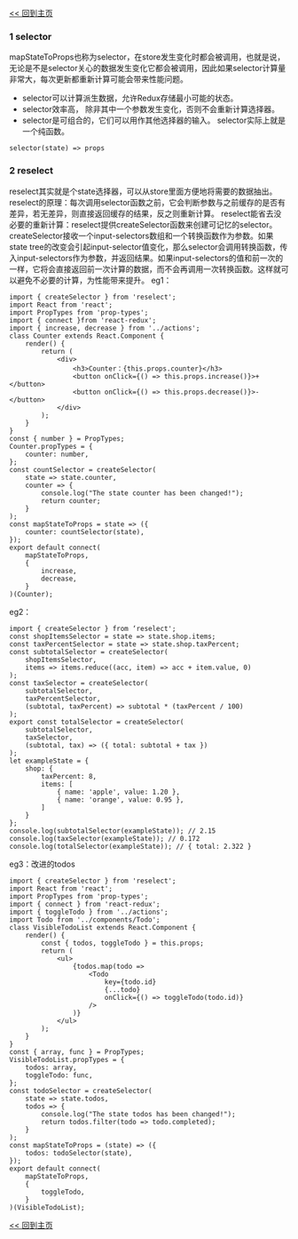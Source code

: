 [<< 回到主页](http://suzy1993.github.io/misszy/)

### 1 selector
mapStateToProps也称为selector，在store发生变化时都会被调用，也就是说，无论是不是selector关心的数据发生变化它都会被调用，因此如果selector计算量非常大，每次更新都重新计算可能会带来性能问题。
* selector可以计算派生数据，允许Redux存储最小可能的状态。
* selector效率高， 除非其中一个参数发生变化，否则不会重新计算选择器。
* selector是可组合的，它们可以用作其他选择器的输入。
selector实际上就是一个纯函数。
```
selector(state) => props
```

### 2 reselect
reselect其实就是个state选择器，可以从store里面方便地将需要的数据抽出。
reselect的原理：每次调用selector函数之前，它会判断参数与之前缓存的是否有差异，若无差异，则直接返回缓存的结果，反之则重新计算。
reselect能省去没必要的重新计算：reselect提供createSelector函数来创建可记忆的selector。createSelector接收一个input-selectors数组和一个转换函数作为参数。如果state tree的改变会引起input-selector值变化，那么selector会调用转换函数，传入input-selectors作为参数，并返回结果。如果input-selectors的值和前一次的一样，它将会直接返回前一次计算的数据，而不会再调用一次转换函数。这样就可以避免不必要的计算，为性能带来提升。
eg1：
```
import { createSelector } from 'reselect';
import React from 'react';
import PropTypes from 'prop-types';
import { connect }from 'react-redux';
import { increase, decrease } from '../actions';
class Counter extends React.Component {
    render() {
        return (
            <div>
                <h3>Counter：{this.props.counter}</h3>
                <button onClick={() => this.props.increase()}>+</button>
                <button onClick={() => this.props.decrease()}>-</button>
            </div>
        );
    }
}
const { number } = PropTypes;
Counter.propTypes = {
    counter: number,
};
const countSelector = createSelector(
    state => state.counter,
    counter => {
        console.log("The state counter has been changed!");
        return counter;
    }
);
const mapStateToProps = state => ({
    counter: countSelector(state),
});
export default connect(
    mapStateToProps,
    {
        increase,
        decrease,
    }
)(Counter);
```
eg2：
```
import { createSelector } from ‘reselect';
const shopItemsSelector = state => state.shop.items;
const taxPercentSelector = state => state.shop.taxPercent;
const subtotalSelector = createSelector(
    shopItemsSelector,
    items => items.reduce((acc, item) => acc + item.value, 0)
);
const taxSelector = createSelector(
    subtotalSelector,
    taxPercentSelector,
    (subtotal, taxPercent) => subtotal * (taxPercent / 100)
);
export const totalSelector = createSelector(
    subtotalSelector,
    taxSelector,
    (subtotal, tax) => ({ total: subtotal + tax })
);
let exampleState = {
    shop: {
        taxPercent: 8,
        items: [
            { name: 'apple', value: 1.20 },
            { name: 'orange', value: 0.95 },
        ]
    }
};
console.log(subtotalSelector(exampleState)); // 2.15
console.log(taxSelector(exampleState)); // 0.172
console.log(totalSelector(exampleState)); // { total: 2.322 }
```
eg3：改进的todos
```
import { createSelector } from 'reselect';
import React from 'react';
import PropTypes from 'prop-types';
import { connect } from 'react-redux';
import { toggleTodo } from '../actions';
import Todo from '../components/Todo';
class VisibleTodoList extends React.Component {
    render() {
        const { todos, toggleTodo } = this.props;
        return (
            <ul>
                {todos.map(todo =>
                    <Todo
                        key={todo.id}
                        {...todo}
                        onClick={() => toggleTodo(todo.id)}
                    />
                )}
            </ul>
        );
    }
}
const { array, func } = PropTypes;
VisibleTodoList.propTypes = {
    todos: array,
    toggleTodo: func,
};
const todoSelector = createSelector(
    state => state.todos,
    todos => {
        console.log("The state todos has been changed!");
        return todos.filter(todo => todo.completed);
    }
);
const mapStateToProps = (state) => ({
    todos: todoSelector(state),
});
export default connect(
    mapStateToProps,
    {
        toggleTodo,
    }
)(VisibleTodoList);
```

[<< 回到主页](http://suzy1993.github.io/misszy/)
